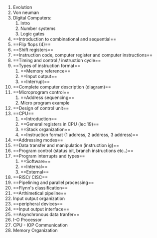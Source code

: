 1. Evolution
2. Von neuman
3. DIgital Computers:
	1. Intro
	2. Number systems
	3. Logic gates
4. ==Introduction to combinational and sequential==
5. ==Flip flops (4)==
6. ==Shift registers== 
7. ==Instruction code, computer register and computer instructions==
8. ==Timing and control / instruction cycle==
9. ==Types of instruction format== 
	1. ==Memory reference==
	2. ==Input output==
	3. ==Interrupt==
10. ==Complete computer description (diagram)==
11. ==Microprogram control==
	1. ==Address sequencing==
	2. Micro program example
12. ==Design of control unit==
13. ==CPU== 
	1. ==Introduction==
	2. ==General registers in CPU (lec 19)==
	3. ==Stack organization==
	4. ==Instruction format (1 address, 2 address, 3 address)==
14. ==Addressing modes==
15. ==Data transfer and manipulation (instruction ig)==
16. ==Program control (status bit, branch instructions etc..)==
17. ==Program interrupts and types==
	1. ==Software==
	1. ==Internal==
	1. ==External==
18. ==RISC/ CISC==
19. ==Pipelining and parallel processing==
20. ==Flynn's classification==
21. ==Arthimetical pipeline==
22. Input output organization
23. ==peripheral devices==
24. ==Input output interface==
25. ==Asynchronous data tranfer==
26. I-O Processor
27. CPU - IOP Communication
28. Memory Organization